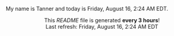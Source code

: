 My name is Tanner and today is Friday, August 16, 2:24 AM EDT.

<p align="center">This <i>README</i> file is generated <b>every 3 hours</b>!</br>Last refresh: Friday, August 16, 2:24 AM EDT<br /></p>
